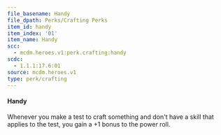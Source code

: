 ```yaml
---
file_basename: Handy
file_dpath: Perks/Crafting Perks
item_id: handy
item_index: '01'
item_name: Handy
scc:
  - mcdm.heroes.v1:perk.crafting:handy
scdc:
  - 1.1.1:17.6:01
source: mcdm.heroes.v1
type: perk/crafting
---
```


#### Handy

Whenever you make a test to craft something and don't have a skill that applies to the test, you gain a +1 bonus to the power roll.
